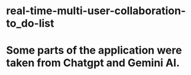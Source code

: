 # real-time-multi-user-collaboration-to_do-list
# Some parts of the application were taken from Chatgpt and Gemini AI.
